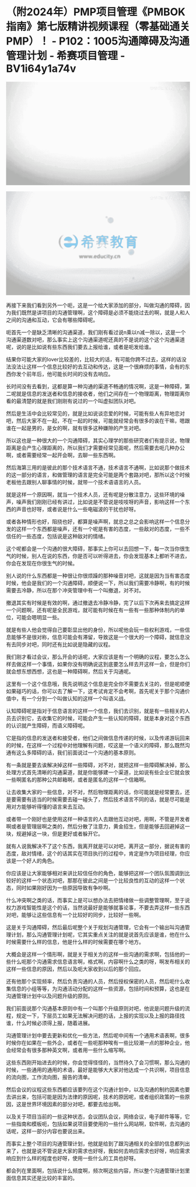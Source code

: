 # （附2024年）PMP项目管理《PMBOK指南》第七版精讲视频课程（零基础通关PMP）！ - P102：1005沟通障碍及沟通管理计划 - 希赛项目管理 - BV1i64y1a74v

![](img/93ec528f920d221a815969deab03a68d_0.png)

![](img/93ec528f920d221a815969deab03a68d_1.png)

再接下来我们看到另外一个呃，这是一个给大家添加的部分，叫做沟通的障碍，因为我们既然是讲项目的沟通管理啊，这个障碍是必须不能绕过去的啊，就是人和人之间的沟通和互动，它会有哪些障碍呢。

呃首先一个是缺乏清晰的沟通渠道，我们刚有看过说n乘以n减一除以，这是一个沟通渠道数对吧，那么事实上这个沟通渠道呢还真的不是说的这个这个沟通渠道呢，说的是比如说有些东西我们要去上报给谁，或者是呃发给谁。

结果你可能大家的lover比较差的，比较大的话，有可能你跨不过去，这样的话没法没法让这样一个信息比较好的去互动和传达，这是一个很麻烦的事情，会有的东西你发个前年后，他可能长时间的没有去响应。

长时间没有去看到，这都是算一种沟通的渠道不畅通的情况啊，这是一种障碍，第二呢就是信息的发送者和信息的接收者，他们之间存在一个物理距离，物理距离你看的最清楚的就是我们刚刚有说过的一个叫虚拟团队对吧。

然后是生活中会比较常见的，就是比如说谈恋爱的时候，可能有些人有异地恋对吧，然后大家不在一起，不在一起的时候，可能就经常会有很多的诶在干嘛，嗯跟谁在一起是男的，是女的啊，就有很多这种嫌隙的产生对吧。

所以这也是一种很大的一个沟通障碍，其实心理学的那些研究者们有提示说，物理距离是会产生心理距离的，所以我们才需要经常见面呢，然后需要去呃几种办公啊，或者需要经常一起开会啊，去聊一些东西啊。

然后海第三用的是彼此的那个技术语言不通，技术语言不通啊，比如说那个做技术的这一部分的语言，和做管理的语言是完全可能是两个套路对吧，那所以这个时候老板他去跟别人聊事情的时候，就带一个技术语语言的人员。

就是这样一个原因啊，就当一个技术人员，还有呢是分散注意力，这些环境的噪声，噪声我们刚刚已经有讲过，比如说是不管说是吱吱呀的声音，影响这样一个东西的声音也好呀，或者说是什么一些电磁波的干扰也好呀。

或者各种情形也好，阻挠也好，都算是噪声啊，就总之总之会影响这样一个信息分发的这样一个东西都是噪声，还有一个呢是有害的态度，一些敌对的态度，一些不信任的一些态度，包括说是这种敌对的情绪。

这个呢都会是一个沟通的很大障碍，那事实上你可以去回想一下，每一次当你很生气的时候，别人在说的东西，你是否可以听得进去，你会发现基本上都听不进去，你会在发现在你很生气的时候。

别人说的什么东西都是一种很让你很烦躁的那种噪音对吧，这就是因为当有害态度时候，他会是我们的一个沟通障碍，顺便说一下，所以我们需要冷静啊，有的时候需要去冷静，所以在那个冲突管理中有一个叫撤退，对不对。

撤退其实有时候是有效的啊，通过撤退去冷静冷静，完了以后下次再来去搞定这样一个问题啊，还有呢是全民游戏，就可能有时候在有一些有一些那种体制内的单位，可能会嗯明显一些。

就是有些人他会觉得自己要彰显出他的身份，所以呢他会玩一些权利游戏，一些信息能够不是很对称，信息可能会有滞留，导致这是一个很大的一个障碍，就信息没有去同步对吧，同时还有比如说是隐藏的议程。

我们刚才看过会议，那么开会的话呢，大家应该是有一个明确的议程，要怎么怎么样去做这样一个事情，如果你没有明确说这到底要怎么样去开这样一会，但是你们就会想东想西想，这也是一种障碍啊，然后关于沟通呢。

这里有一个这个信息哦，我先说明这个信息是完全你不需要去关注的，但是呢顺便如果碰巧的话，你可以去了解一下，这考试肯定不会考啊，首先呢关于那个沟通价值中，有一个分到一个叫做认知的这样一个叫语义战。

认知障碍呢是指对于信息语言的这样一个信息，我们去识别，就是有一些相关的人员去识别它，去收集它的时候，可能会产生一些认知的障碍，就是本身对这个东西的认识就产生障碍，而语义障碍呢。

它是指的信息的发送者和接受者，他们之间做信息传递的时候，以及传递游玩回来的时候，在这样一个过程中对他理解有问题，哎这是一个语义的障碍，那么既然沟通有这么多障碍的话，我们前面说过一个沟通的基本原则。

有一条就是要去诶解决掉这样一些障碍，对不对，就把这样一些障碍解决掉，那么处理方式首先清晰的沟通渠道，就是你能够建一个渠道，比如说有些企业它就会放一些啊匿名的那种公共邮箱啊，或者是匿名的这样一个信箱啊。

让去收集大家的一些信息，对不对，然后物理距离的话，你可能就是经常要去，还是要需要有适当的时候需要去碰一碰头了，然后技术语言不同的话，就是尽可能是用对方能够听得懂的语言来去互动。

或者带一个刚好也是使用这样一种语言的人去跟他互动对吧，用啊，不管是开发者啊或者是管理层啊之类的，然后分散了注意力，黄金招生，但是能够去回避掉这一块，规避掉这一块，但是更好或者躲开它。

就有人说我解决不了这个东西，我离开就是可以对吧，离开这一部分，据说有害的态度，敌对情绪，这个的话其实在项目执行的过程中，肯定是作为项目经理，你应该是一个好人的角色。

你应该是让大家能够相对来讲比较信任你的角色，能够把这样一个团队氛围调到比较好的这样一个状态对吧，那那在彼此之间是一个比较良性的互动的这样一个状态，同时如果刚好因为一些原因导致有争吵啊。

什么冲突啊之类的话，而事实上是可以想办法去把情绪做一些调整管理啊，至于说权力游戏智能性是这个的话，当然说最好是能够就事论事，不要去弄这样一些东西对吧，能够让这些信息有一个比较好的同步，比较好一些啊。

这是关于沟通障碍，然后最后呢整个关于规划沟通管理，它会有一个输出叫沟通管理计划，那么沟通管理计划呢，它其实重点关注的就是说首先应该是谁，他在什么时候需要什么样的信息，他是什么样的时候需要在哪个地方。

大概会是这样一个情形啊，就是关于相关方的这样一些沟通的需求啊，包括他的一些什么呃那个沟通需求信息语言啊，格式啊，内容啊什么之类的呀，啊发布相关的这样一些信息的原因，然后以及呃大家收到以后的那个回应。

还有他那个实现频率，然后负责沟通的人员，然后授权保密的人员，然后呃什么收集信息的小组等等，为沟通活动分配的这样一些资源，包括时间和预算，这也是在沟通管理计划中以及问题升级的原则。

我们前面说那个沟通基本原则中有一个叫那个升级原则对吧，他说是问题升级的流程，规定一下，下层员工如果无法解决问题的话，上报的实现以及上报的路径找谁，什么时候必须得上报，随着进展。

沟通管理计划中要去更新和优化一些方法，然后呢中间有一个通用术语表啊，很多时候你在如果在一些外企，或者在一些呃那种唉有一些比较潮一点的那种企业，他会经常会有很多那种英文啊，或者用一些什么缩写啊。

这些东西刚开始进去的时候，你会觉得怪怪的，当然待久了会习惯啊，那么沟通的时候，一些通用的通用的术语，最好是能够大大家对他达成一个共识啊，项目信息的流向图，工作流向图，报告的清单。

然后会议的议程这些东西都应该要列在这个沟通计划中，以及沟通的制约因素也要去讲出来，包括可能是因为法律的原因呢，技术的原因呢，或者组织政策的一些原因，这是世界环境因素的部分对吧，都要去给出啊。

以及关于项目当前的一些这种状态，会议团队会议，网络会议，电子邮件等等，它一些指南和模板呃，包括如果说项目要使用的一些什么网站啊，软件啊，去沟通的话呢，这样一部分内容也要说出来。

而事实上整个项目的沟通管理计划，他就是给到了跟沟通相关的全部的信息都列出来了，也就是说不管说是大家的需求也好呀，我如何去响应需求也好呀，响应需求响应到什么样的程度也好呀，使用一些什么的工具也好呀。

都会列在里面啊，包括说什么频度啊，频次啊这些内容，所以整个沟通管理计划里面信息其实还是比较的丰富的。